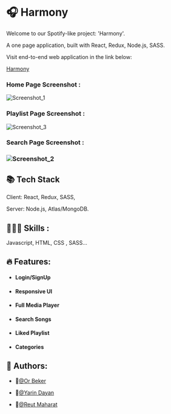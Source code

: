 # 🎧 Harmony
Welcome to our Spotify-like project: 'Harmony'.

A one page application, built with React, Redux, Node.js, SASS.

Visit end-to-end web application in the link below:

[Harmony](https://harmony-proj.herokuapp.com)

### Home Page Screenshot :
![Screenshot_1](https://user-images.githubusercontent.com/103526611/200299106-570ee33b-21fb-45a7-92c1-353c437a2752.png)

### Playlist Page Screenshot :
![Screenshot_3](https://user-images.githubusercontent.com/103526611/200299482-5a0227cc-f478-4f48-a2e2-e5d3405db855.png)

### Search Page Screenshot :
### ![Screenshot_2](https://user-images.githubusercontent.com/103526611/200299501-72d83fe7-973b-42fc-acc8-65c1d56fe39f.png)

## 📚 Tech Stack

Client: React, Redux, SASS,

Server: Node.js, Atlas/MongoDB.
<!-- - , Cloudinary. (backend-repository) -->

## 🤹🏽‍♂️ Skills : 
Javascript, HTML, CSS , SASS...

## 🔥 Features: 
- #### Login/SignUp
- #### Responsive UI
- #### Full Media Player
- #### Search Songs
- #### Liked Playlist
- #### Categories


## 📝 Authors: 
- 👑[@Or Beker](https://github.com/Bekero)

- 👑[@Yarin Dayan](https://github.com/YarinDay)

- 👑[@Reut Maharat](https://github.com/ReutMaharat)

